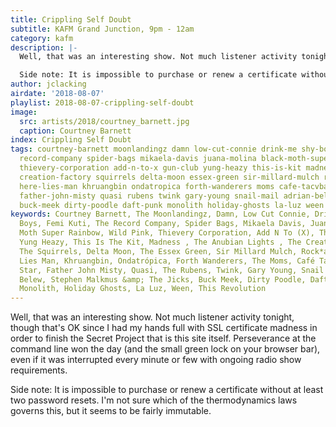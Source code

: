 ```yaml
---
title: Crippling Self Doubt
subtitle: KAFM Grand Junction, 9pm - 12am
category: kafm
description: |-
  Well, that was an interesting show. Not much listener activity tonight, though that's OK since I had my hands full with SSL certificate madness in order to finish the Secret Project that is this site itself. Perseverance at the command line won the day (and the small green lock on your browser bar), even if it was interrupted every minute or few with ongoing radio show requirements.

  Side note: It is impossible to purchase or renew a certificate without at least two password resets. I'm not sure which of the thermodynamics laws governs this, but it seems to be fairly immutable.
author: jclacking
airdate: '2018-08-07'
playlist: 2018-08-07-crippling-self-doubt
image:
  src: artists/2018/courtney_barnett.jpg
  caption: Courtney Barnett
index: Crippling Self Doubt
tags: courtney-barnett moonlandingz damn low-cut-connie drink-me shy-boys femi-kuti
  record-company spider-bags mikaela-davis juana-molina black-moth-super-rainbow wild-pink
  thievery-corporation add-n-to-x gun-club yung-heazy this-is-kit madness anubian-lights
  creation-factory squirrels delta-moon essex-green sir-millard-mulch rock-a-teens
  here-lies-man khruangbin ondatropica forth-wanderers moms cafe-tacvba mazzy-star
  father-john-misty quasi rubens twink gary-young snail-mail adrian-belew stephen-malkmus-jicks
  buck-meek dirty-poodle daft-punk monolith holiday-ghosts la-luz ween this-revolution
keywords: Courtney Barnett, The Moonlandingz, Damn, Low Cut Connie, Drink Me, Shy
  Boys, Femi Kuti, The Record Company, Spider Bags, Mikaela Davis, Juana Molina, Black
  Moth Super Rainbow, Wild Pink, Thievery Corporation, Add N To (X), The Gun Club,
  Yung Heazy, This Is The Kit, Madness , The Anubian Lights , The Creation Factory,
  The Squirrels, Delta Moon, The Essex Green, Sir Millard Mulch, Rock*a*Teens, Here
  Lies Man, Khruangbin, Ondatrópica, Forth Wanderers, The Moms, Café Tacvba, Mazzy
  Star, Father John Misty, Quasi, The Rubens, Twink, Gary Young, Snail Mail, Adrian
  Belew, Stephen Malkmus &amp; The Jicks, Buck Meek, Dirty Poodle, Daft Punk, The
  Monolith, Holiday Ghosts, La Luz, Ween, This Revolution
---
```

Well, that was an interesting show. Not much listener activity tonight, though that's OK since I had my hands full with SSL certificate madness in order to finish the Secret Project that is this site itself. Perseverance at the command line won the day (and the small green lock on your browser bar), even if it was interrupted every minute or few with ongoing radio show requirements.

Side note: It is impossible to purchase or renew a certificate without at least two password resets. I'm not sure which of the thermodynamics laws governs this, but it seems to be fairly immutable.
